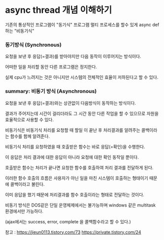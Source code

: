 <h1> async thread 개념 이해하기 </h1>

기존의 통상적인 프로그램이 "동기식" 프로그램 
멀티 프로세스를 할수 있게 async def 하는 "비동기식" 
</p>
</p>
<h3>  동기방식 (Synchronous) </h3>
<p>

<h7>요청을 보낸 후 응답(=결과)를 받아야지만 다음 동작이 이루어지는 방식이다.

어떠한 일을 처리할 동안 다른 프로그램은 정지한다.

실제 cpu가 느려지는 것은 아니지만 시스템의 전체적인 효율이 저하된다고 할 수 있다. </h7>

<p>
<h3> summary: 비동기 방식 (Asynchronous) </h3>
<p>

<h7>요청을 보낸  후 응답(=결과)와는 상관없이 다음방식이 동작하는 방식이다.

결과가 주어지는데 시간이 걸리더라도 그 시간 동안 다른 작업을 할 수 있으므로 자원을 효율적으로 사용할 수 있다.

비동기식은 비동기식 처리를 요청할 때 할일 이 끝난 후 처리결과를 알려주는 콜백이라는 함수를 함께 알려준다.

비동기식 처리를 요청하였을 때 호출받은 함수는 바로 응답(=확인)을 수행한다.

이 응답은 처리 결과에 대한 응답이 아니라 요청에 대한 확인 동작일 뿐이다.

호출받은 함수는 처리가 끝나면 요청한 함수를 호출하여 처리 결과를 전달하게 된다.

이러한 함수 호출의 흐름은 사용자가 아닌 일을 마친 시스템이 호출하는 형태이기 때문에 콜백이라고 불린다.

이미 응답을 했기 때문에 처리결과를 함수 호출이라는 형태로 전달하는 것이다.

비동기 방식은 DOS같은 단일 운영체제에서는 불가능하며 windows 같은 multitask 환경에서만 가능하다.

  (ajax에서는 success, error, complete 을 콜백함수라고 할 수 있다.) </h7>
  
  
  
  
  
  
  
  
  
  참고 : https://jieun0113.tistory.com/73 
         https://private.tistory.com/24



